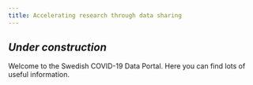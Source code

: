 ```yaml
---
title: Accelerating research through data sharing
---
```


## _Under construction_

Welcome to the Swedish COVID-19 Data Portal. Here you can find lots of useful information.
